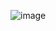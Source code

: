 ![image](https://user-images.githubusercontent.com/93037350/217829189-f0a9bf43-5faa-407f-b035-55a2b4492e3d.png)
